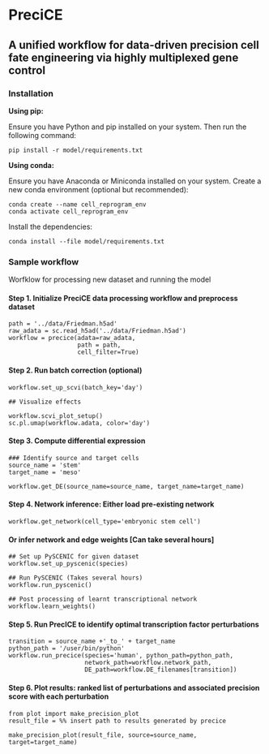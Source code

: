 # PreciCE

## A unified workflow for data-driven precision cell fate engineering via highly multiplexed gene control


### Installation

**Using pip:**

Ensure you have Python and pip installed on your system. Then run the following command:

```pip install -r model/requirements.txt```

**Using conda:**

Ensure you have Anaconda or Miniconda installed on your system. Create a new conda environment (optional but recommended):

```
conda create --name cell_reprogram_env
conda activate cell_reprogram_env
```

Install the dependencies:
```
conda install --file model/requirements.txt
```





### Sample workflow


Worfklow for processing new dataset and running the model

#### Step 1. Initialize PreciCE data processing workflow and preprocess dataset
```
path = '../data/Friedman.h5ad'
raw_adata = sc.read_h5ad('../data/Friedman.h5ad')
workflow = precice(adata=raw_adata, 
                   path = path, 
                   cell_filter=True)
```

#### Step 2. Run batch correction (optional)
```
workflow.set_up_scvi(batch_key='day')

## Visualize effects

workflow.scvi_plot_setup()
sc.pl.umap(workflow.adata, color='day')
```

#### Step 3. Compute differential expression
```
### Identify source and target cells
source_name = 'stem'
target_name = 'meso'

workflow.get_DE(source_name=source_name, target_name=target_name)
```

#### Step 4. Network inference: Either load pre-existing network
```
workflow.get_network(cell_type='embryonic stem cell')
```

#### Or infer network and edge weights [Can take several hours]
```
## Set up PySCENIC for given dataset
workflow.set_up_pyscenic(species)

## Run PySCENIC (Takes several hours)
workflow.run_pyscenic()

## Post processing of learnt transcriptional network
workflow.learn_weights()
```

#### Step 5. Run PrecICE to identify optimal transcription factor perturbations
```
transition = source_name +'_to_' + target_name
python_path = '/user/bin/python'
workflow.run_precice(species='human', python_path=python_path,
                     network_path=workflow.network_path,
                     DE_path=workflow.DE_filenames[transition])
```

#### Step 6. Plot results: ranked list of perturbations and associated precision score with each perturbation
```
from plot import make_precision_plot
result_file = %% insert path to results generated by precice

make_precision_plot(result_file, source=source_name, target=target_name)
```
